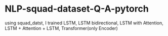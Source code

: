 # NLP-squad-dataset-Q-A-pytorch

using squad_datst, I trained LSTM, LSTM bidirectional, LSTM with Attention, LSTM + Attention + LSTM, Transformer(only Encoder)

